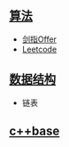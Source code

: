 ## [算法](https://github.com/iceyfighting/CS_Basics/tree/master/Basics/%E7%AE%97%E6%B3%95)

- [剑指Offer](https://github.com/iceyfighting/CS_Basics/tree/master/Basics/%E7%AE%97%E6%B3%95/%E5%89%91%E6%8C%87offer) 
- [Leetcode](https://github.com/iceyfighting/CS_Basics/tree/master/Basics/%E7%AE%97%E6%B3%95/leetcode)

## [数据结构](https://github.com/iceyfighting/CS_Basics/tree/master/Basics/%E6%95%B0%E6%8D%AE%E7%BB%93%E6%9E%84)

- 链表

## [c++base](https://github.com/iceyfighting/CS_Basics/tree/master/c%2B%2B%E5%9F%BA%E7%A1%80)
